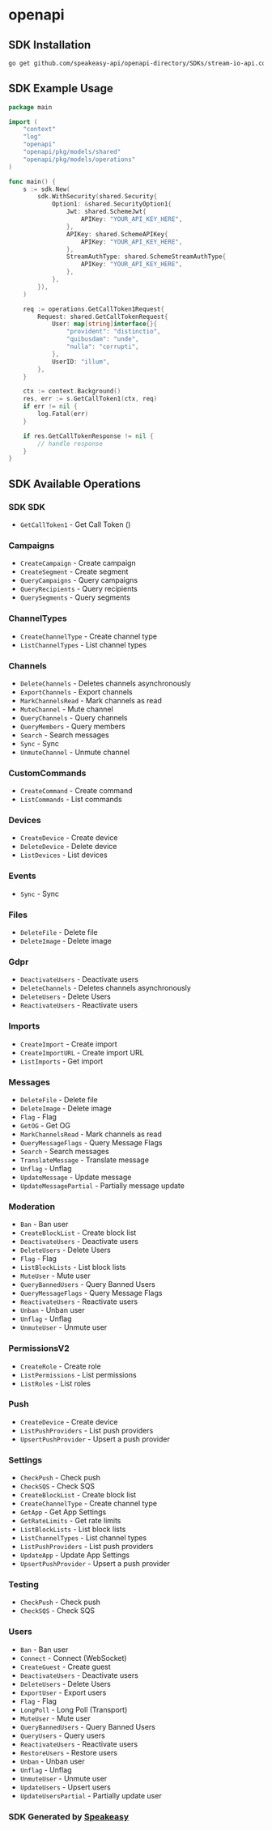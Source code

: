 # openapi

<!-- Start SDK Installation -->
## SDK Installation

```bash
go get github.com/speakeasy-api/openapi-directory/SDKs/stream-io-api.com/v79.19.1/go
```
<!-- End SDK Installation -->

## SDK Example Usage
<!-- Start SDK Example Usage -->
```go
package main

import (
    "context"
    "log"
    "openapi"
    "openapi/pkg/models/shared"
    "openapi/pkg/models/operations"
)

func main() {
    s := sdk.New(
        sdk.WithSecurity(shared.Security{
            Option1: &shared.SecurityOption1{
                Jwt: shared.SchemeJwt{
                    APIKey: "YOUR_API_KEY_HERE",
                },
                APIKey: shared.SchemeAPIKey{
                    APIKey: "YOUR_API_KEY_HERE",
                },
                StreamAuthType: shared.SchemeStreamAuthType{
                    APIKey: "YOUR_API_KEY_HERE",
                },
            },
        }),
    )

    req := operations.GetCallToken1Request{
        Request: shared.GetCallTokenRequest{
            User: map[string]interface{}{
                "provident": "distinctio",
                "quibusdam": "unde",
                "nulla": "corrupti",
            },
            UserID: "illum",
        },
    }

    ctx := context.Background()
    res, err := s.GetCallToken1(ctx, req)
    if err != nil {
        log.Fatal(err)
    }

    if res.GetCallTokenResponse != nil {
        // handle response
    }
}
```
<!-- End SDK Example Usage -->

<!-- Start SDK Available Operations -->
## SDK Available Operations

### SDK SDK

* `GetCallToken1` - Get Call Token ()

### Campaigns

* `CreateCampaign` - Create campaign
* `CreateSegment` - Create segment
* `QueryCampaigns` - Query campaigns
* `QueryRecipients` - Query recipients
* `QuerySegments` - Query segments

### ChannelTypes

* `CreateChannelType` - Create channel type
* `ListChannelTypes` - List channel types

### Channels

* `DeleteChannels` - Deletes channels asynchronously
* `ExportChannels` - Export channels
* `MarkChannelsRead` - Mark channels as read
* `MuteChannel` - Mute channel
* `QueryChannels` - Query channels
* `QueryMembers` - Query members
* `Search` - Search messages
* `Sync` - Sync
* `UnmuteChannel` - Unmute channel

### CustomCommands

* `CreateCommand` - Create command
* `ListCommands` - List commands

### Devices

* `CreateDevice` - Create device
* `DeleteDevice` - Delete device
* `ListDevices` - List devices

### Events

* `Sync` - Sync

### Files

* `DeleteFile` - Delete file
* `DeleteImage` - Delete image

### Gdpr

* `DeactivateUsers` - Deactivate users
* `DeleteChannels` - Deletes channels asynchronously
* `DeleteUsers` - Delete Users
* `ReactivateUsers` - Reactivate users

### Imports

* `CreateImport` - Create import
* `CreateImportURL` - Create import URL
* `ListImports` - Get import

### Messages

* `DeleteFile` - Delete file
* `DeleteImage` - Delete image
* `Flag` - Flag
* `GetOG` - Get OG
* `MarkChannelsRead` - Mark channels as read
* `QueryMessageFlags` - Query Message Flags
* `Search` - Search messages
* `TranslateMessage` - Translate message
* `Unflag` - Unflag
* `UpdateMessage` - Update message
* `UpdateMessagePartial` - Partially message update

### Moderation

* `Ban` - Ban user
* `CreateBlockList` - Create block list
* `DeactivateUsers` - Deactivate users
* `DeleteUsers` - Delete Users
* `Flag` - Flag
* `ListBlockLists` - List block lists
* `MuteUser` - Mute user
* `QueryBannedUsers` - Query Banned Users
* `QueryMessageFlags` - Query Message Flags
* `ReactivateUsers` - Reactivate users
* `Unban` - Unban user
* `Unflag` - Unflag
* `UnmuteUser` - Unmute user

### PermissionsV2

* `CreateRole` - Create role
* `ListPermissions` - List permissions
* `ListRoles` - List roles

### Push

* `CreateDevice` - Create device
* `ListPushProviders` - List push providers
* `UpsertPushProvider` - Upsert a push provider

### Settings

* `CheckPush` - Check push
* `CheckSQS` - Check SQS
* `CreateBlockList` - Create block list
* `CreateChannelType` - Create channel type
* `GetApp` - Get App Settings
* `GetRateLimits` - Get rate limits
* `ListBlockLists` - List block lists
* `ListChannelTypes` - List channel types
* `ListPushProviders` - List push providers
* `UpdateApp` - Update App Settings
* `UpsertPushProvider` - Upsert a push provider

### Testing

* `CheckPush` - Check push
* `CheckSQS` - Check SQS

### Users

* `Ban` - Ban user
* `Connect` - Connect (WebSocket)
* `CreateGuest` - Create guest
* `DeactivateUsers` - Deactivate users
* `DeleteUsers` - Delete Users
* `ExportUser` - Export users
* `Flag` - Flag
* `LongPoll` - Long Poll (Transport)
* `MuteUser` - Mute user
* `QueryBannedUsers` - Query Banned Users
* `QueryUsers` - Query users
* `ReactivateUsers` - Reactivate users
* `RestoreUsers` - Restore users
* `Unban` - Unban user
* `Unflag` - Unflag
* `UnmuteUser` - Unmute user
* `UpdateUsers` - Upsert users
* `UpdateUsersPartial` - Partially update user
<!-- End SDK Available Operations -->

### SDK Generated by [Speakeasy](https://docs.speakeasyapi.dev/docs/using-speakeasy/client-sdks)
